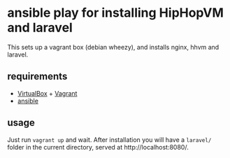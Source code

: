 # ansible play for installing HipHopVM and laravel

This sets up a vagrant box (debian wheezy), and
installs nginx, hhvm and laravel.

## requirements

* [VirtualBox](https://www.virtualbox.org/) + [Vagrant](http://www.vagrantup.com/)
* [ansible](http://docs.ansible.com/intro_installation.html)

## usage

Just run `vagrant up` and wait. After installation you will have a `laravel/` folder
in the current directory, served at http://localhost:8080/.
